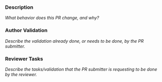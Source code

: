 ### Description 

<!-- https://confluentinc.atlassian.net/browse/DEVX- -->

_What behavior does this PR change, and why?_


### Author Validation

_Describe the validation already done, or needs to be done, by the PR submitter._

<!-- Uncomment any of the following that are required -->
<!-- - [ ] Documentation -->
<!-- - [ ] cp-all-in-one -->
<!-- - [ ] cp-all-in-one-cloud -->
<!-- - [ ] cp-all-in-one-community -->
<!-- - [ ] cp-all-in-one-kraft -->


### Reviewer Tasks

_Describe the tasks/validation that the PR submitter is requesting to be done by the reviewer._

<!-- Uncomment any of the following that are required -->
<!-- - [ ] Documentation -->
<!-- - [ ] cp-all-in-one -->
<!-- - [ ] cp-all-in-one-cloud -->
<!-- - [ ] cp-all-in-one-community -->
<!-- - [ ] cp-all-in-one-kraft -->
